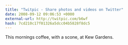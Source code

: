 ```yaml
---
title: "Twitpic - Share photos and videos on Twitter"
date: 2008-09-12 09:06:53 +0000
external-url: http://twitpic.com/b6wf
hash: 7cd210c17f01326a5dcc04b5828f8dc5
---
```


This mornings coffee, with a scone, at Kew Gardens.  
